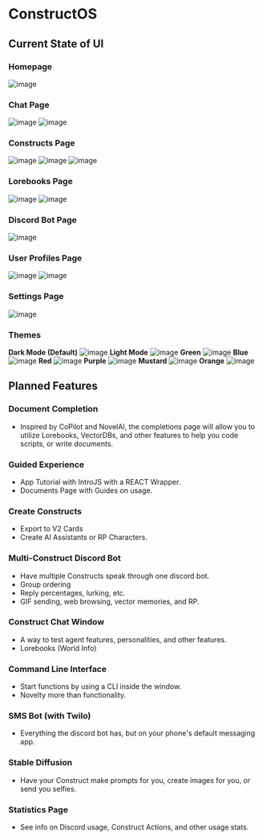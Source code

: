 # ConstructOS
## Current State of UI
### Homepage
![image](https://github.com/WaywardWyvernsSoftworks/ConstructOS/assets/26259870/20bfb2aa-b1a4-463e-a704-84e9b7f1caa4)
### Chat Page
![image](https://github.com/WaywardWyvernsSoftworks/ConstructOS/assets/26259870/823c926a-1656-43e7-ac82-e76004fb08ca)
![image](https://github.com/WaywardWyvernsSoftworks/ConstructOS/assets/26259870/1cec3e92-b1b4-4dd9-a3a2-154b986aaa44)
### Constructs Page
![image](https://github.com/WaywardWyvernsSoftworks/ConstructOS/assets/26259870/c9ccf57a-2269-414f-8938-7064f9b4846b)
![image](https://github.com/WaywardWyvernsSoftworks/ConstructOS/assets/26259870/56f0ca58-16eb-4f96-9b79-8ed760c81f43)
![image](https://github.com/WaywardWyvernsSoftworks/ConstructOS/assets/26259870/8fb5bcc8-8b98-40e5-bf11-6ce00215ddfd)
### Lorebooks Page
![image](https://github.com/WaywardWyvernsSoftworks/ConstructOS/assets/26259870/a7d65585-a128-488f-8e76-62e79dbb1331)
![image](https://github.com/WaywardWyvernsSoftworks/ConstructOS/assets/26259870/87fb5c91-3e51-4ec9-b711-1fb2389a8e6e)
### Discord Bot Page
![image](https://github.com/WaywardWyvernsSoftworks/ConstructOS/assets/26259870/e183c393-b5b3-4b87-a013-0c58b14ac3a9)
### User Profiles Page
![image](https://github.com/WaywardWyvernsSoftworks/ConstructOS/assets/26259870/e24e6d66-0f4f-412d-bcee-6f8551fcc6a7)
![image](https://github.com/WaywardWyvernsSoftworks/ConstructOS/assets/26259870/5e9191f0-ab17-4b0a-b1c3-aa92637de92b)
### Settings Page
![image](https://github.com/WaywardWyvernsSoftworks/ConstructOS/assets/26259870/9ee1b4bc-e2ee-4896-b041-e7dccc8ef26e)
### Themes
**Dark Mode (Default)**
![image](https://github.com/WaywardWyvernsSoftworks/ConstructOS/assets/26259870/8c6d6055-0bf6-4e3d-80e3-961a4fa3837a)
**Light Mode**
![image](https://github.com/WaywardWyvernsSoftworks/ConstructOS/assets/26259870/22f207ff-6c46-44fd-881a-75646e2cbf6c)
**Green**
![image](https://github.com/WaywardWyvernsSoftworks/ConstructOS/assets/26259870/8e7e6422-ba50-4f13-80e8-c6dafbce190f)
**Blue**
![image](https://github.com/WaywardWyvernsSoftworks/ConstructOS/assets/26259870/31355d0e-b7dc-4c54-b915-8545c3fab987)
**Red**
![image](https://github.com/WaywardWyvernsSoftworks/ConstructOS/assets/26259870/89aabff3-45b2-407c-be0b-338223f78c56)
**Purple**
![image](https://github.com/WaywardWyvernsSoftworks/ConstructOS/assets/26259870/3fef5f5e-99d3-40d8-9d83-058d134da144)
**Mustard**
![image](https://github.com/WaywardWyvernsSoftworks/ConstructOS/assets/26259870/e495612f-af50-4673-baee-c8945d1c27a6)
**Orange**
![image](https://github.com/WaywardWyvernsSoftworks/ConstructOS/assets/26259870/b95132ef-3a96-4053-9264-fb2fcb1b38bb)
## Planned Features
### Document Completion
- Inspired by CoPilot and NovelAI, the completions page will allow you to utilize Lorebooks, VectorDBs, and other features to help you code scripts, or write documents.
### Guided Experience
- App Tutorial with IntroJS with a REACT Wrapper.
- Documents Page with Guides on usage.
### Create Constructs
- Export to V2 Cards
- Create AI Assistants or RP Characters.
### Multi-Construct Discord Bot
- Have multiple Constructs speak through one discord bot.
- Group ordering
- Reply percentages, lurking, etc.
- GIF sending, web browsing, vector memories, and RP.
### Construct Chat Window
- A way to test agent features, personalities, and other features.
- Lorebooks (World Info)
### Command Line Interface
- Start functions by using a CLI inside the window.
- Novelty more than functionality.
### SMS Bot (with Twilo)
- Everything the discord bot has, but on your phone's default messaging app.
### Stable Diffusion
- Have your Construct make prompts for you, create images for you, or send you selfies.
### Statistics Page
- See info on Discord usage, Construct Actions, and other usage stats.
